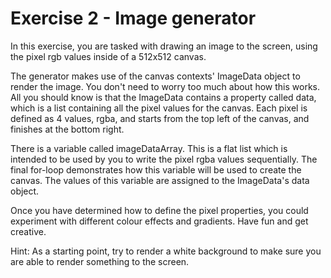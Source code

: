 # Exercise 2 - Image generator

In this exercise, you are tasked with drawing an image to the screen, using the pixel rgb values inside of a 512x512 canvas.

The generator makes use of the canvas contexts' ImageData object to render the image. You don't need to worry too much about how this works. All you should know is that the ImageData contains a property called data, which is a list containing all the pixel values for the canvas. Each pixel is defined as 4 values, rgba, and starts from the top left of the canvas, and finishes at the bottom right.

There is a variable called imageDataArray. This is a flat list which is intended to be used by you to write the pixel rgba values sequentially. The final for-loop demonstrates how this variable will be used to create the canvas. The values of this variable are assigned to the ImageData's data object.

Once you have determined how to define the pixel properties, you could experiment with different colour effects and gradients. Have fun and get creative.

Hint: As a starting point, try to render a white background to make sure you are able to render something to the screen.  